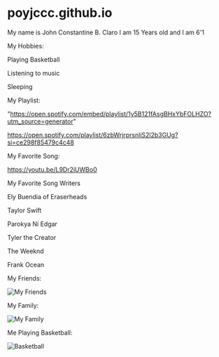 # poyjccc.github.io
My name is John Constantine B. Claro
I am 15 Years old and I am 6'1 

My Hobbies:

Playing Basketball

Listening to music

Sleeping

My Playlist:

"https://open.spotify.com/embed/playlist/1y5B121fAsgBHxYbFOLHZO?utm_source=generator" 
        
 https://open.spotify.com/playlist/6zbWrjrprsnliS2l2b3GUg?si=ce298f85479c4c48
 
 
My Favorite Song:

https://youtu.be/L9Dr2iUWBo0

My Favorite Song Writers

Ely Buendia of Eraserheads

Taylor Swift

Parokya Ni Edgar

Tyler the Creator

The Weeknd

Frank Ocean

My Friends:

![My Friends](https://scontent.xx.fbcdn.net/v/t1.15752-9/320500207_486736490309162_1165389456486591359_n.jpg?stp=dst-jpg_s261x260&_nc_cat=109&ccb=1-7&_nc_sid=aee45a&_nc_eui2=AeH0rhcihVdhW5663w50nOtxauw8Epa8PKlq7DwSlrw8qVwRYaUEa0_NJ9SoYPZhhdpOlqYUP9jGcKh6SGe_LV_T&_nc_ohc=lKMMf11X8REAX9Jsj49&_nc_ad=z-m&_nc_cid=0&_nc_ht=scontent.xx&oh=03_AdSH5Keplp9TIUadB4H-elGD6BHGQwpUpSFsL7m8iC2KCQ&oe=63EC2C0D)

My Family:

![My Family](https://scontent.xx.fbcdn.net/v/t1.15752-9/320366312_901726057931948_2416369931287927286_n.jpg?stp=dst-jpg_p206x206&_nc_cat=106&ccb=1-7&_nc_sid=aee45a&_nc_eui2=AeHq0jyI214MqyDFcbysE9DWsv1_XL0mOmKy_X9cvSY6YqwuIH6UYdc0AhiL6D3HgWr1LngXweWqK1lqGEfbeVEV&_nc_ohc=5fVQVfyBgJkAX9lNC9e&_nc_ad=z-m&_nc_cid=0&_nc_ht=scontent.xx&oh=03_AdQe0u3s0MSXrht0GDdRGNAaePu-mWOidHJPEdicVnzysQ&oe=63EC1F97)

Me Playing Basketball:

![Basketball](https://scontent.xx.fbcdn.net/v/t1.15752-9/320325627_696429808618044_5870025872452664619_n.jpg?stp=dst-jpg_s280x280&_nc_cat=105&ccb=1-7&_nc_sid=aee45a&_nc_eui2=AeGORN00SQ39Zt1o1LvRsRjrRbAdwyddxnRFsB3DJ13GdHTMj19JexrKjCPaYIg5hpARwsjq4bzB6Q1Nk6uFH79l&_nc_ohc=0SEew-dvjQUAX-oEehH&_nc_ad=z-m&_nc_cid=0&_nc_ht=scontent.xx&oh=03_AdQ_9mg2SgA7qr0-Zo6H1YpmFzzpt3hif2HbYry8s__NRg&oe=63EC356A)
